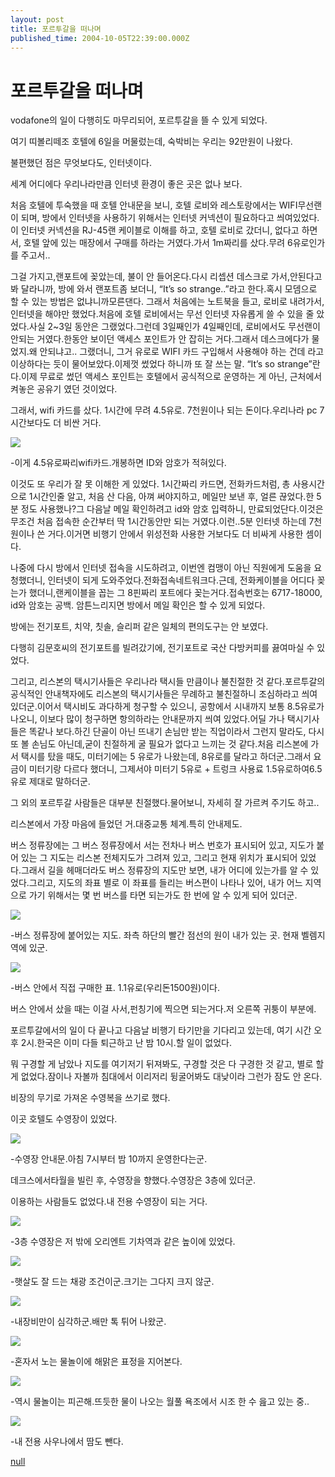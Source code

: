 ```yaml
---
layout: post
title: 포르투갈을 떠나며
published_time: 2004-10-05T22:39:00.000Z
---
```


# 포르투갈을 떠나며


vodafone의 일이 다행히도 마무리되어, 포르투갈을 뜰 수 있게 되었다.

여기 띠볼리떼조 호텔에 6일을 머물렀는데, 숙박비는 우리는 92만원이 나왔다.

불편했던 점은 무엇보다도, 인터넷이다.

세계 어디에다 우리나라만큼 인터넷 환경이 좋은 곳은 없나 보다.

처음 호텔에 투숙했을 때 호텔 안내문을 보니, 호텔 로비와 레스토랑에서는 WIFI무선랜이 되며, 방에서 인터넷을 사용하기 위해서는 인터넷 커넥션이 필요하다고 씌여있었다.이 인터넷 커넥션을 RJ-45랜 케이블로 이해를 하고, 호텔 로비로 갔더니, 없다고 하면서, 호텔 앞에 있는 매장에서 구매를 하라는 거였다.가서 1m짜리를 샀다.무려 6유로인가를 주고서..

그걸 가지고,랜포트에 꽂았는데, 불이 안 들어온다.다시 리셉션 데스크로 가서,안된다고 봐 달라니까, 방에 와서 랜포트좀 보더니, “It’s so strange..”라고 한다.혹시 모뎀으로 할 수 있는 방법은 없냐니까모른댄다. 그래서 처음에는 노트북을 들고, 로비로 내려가서, 인터넷을 해야만 했었다.처음에 호텔 로비에서는 무선 인터넷 자유롭게 쓸 수 있을 줄 았었다.사실 2~3일 동안은 그랬었다.그런데 3일째인가 4일째인데, 로비에서도 무선랜이안되는 거였다.한동안 보이던 액세스 포인트가 안 잡히는 거다.그래서 데스크에다가 물었지.왜 안되냐고.. 그랬더니, 그거 유로로 WIFI 카드 구입해서 사용해야 하는 건데 라고 이상하다는 듯이 물어보았다.이제껏 썼었다 하니까 또 잘 쓰는 말. “It’s so strange”란다.이제 무료로 썼던 액세스 포인트는 호텔에서 공식적으로 운영하는 게 아닌,
근처에서 켜놓은 공유기 였던 것이었다.

그래서, wifi 카드를 샀다. 1시간에 무려 4.5유로. 7천원이나 되는 돈이다.우리나라 pc 7시간보다도 더 비싼 거다.

![](../pds/200902/04/80/a0109780_498978f6c9694.jpg)

-이게 4.5유로짜리wifi카드.개봉하면 ID와 암호가 적혀있다.

이것도 또 우리가 잘 못 이해한 게 있었다. 1시간짜리 카드면, 전화카드처럼, 총 사용시간으로 1시간인줄 알고, 처음 산 다음, 아껴 써야지하고, 메일만 보낸 후, 얼른 끊었다.한 5분 정도 사용했나?그 다음날 메일 확인하려고 id와 암호 입력하니, 만료되었단다.이것은 무조건 처음 접속한 순간부터 딱 1시간동안만 되는 거였다.이런..5분 인터넷 하는데 7천원이나 쓴 거다.이거면 비행기 안에서 위성전화 사용한 거보다도 더 비싸게 사용한 셈이다.

나중에 다시 방에서 인터넷 접속을 시도하려고, 이번엔 컴맹이 아닌 직원에게 도움을 요청했더니, 인터넷이 되게 도와주었다.전화접속네트워크다.근데, 전화케이블을 어디다 꽂는가 했더니,랜케이블을 꼽는 그 8핀짜리 포트에다 꽂는거다.접속번호는 6717-18000, id와 암호는 공백. 암튼느리지면 방에서 메일 확인은 할 수 있게 되었다.

방에는 전기포트, 치약, 칫솔, 슬리퍼 같은 일체의 편의도구는 안 보였다.

다행히
김문호씨의 전기포트를 빌려갔기에, 전기포트로 국산 다방커피를 끓여마실 수 있었다.

그리고, 리스본의 택시기사들은 우리나라 택시들 만큼이나 불친절한 것 같다.포르투갈의 공식적인 안내책자에도 리스본의 택시기사들은 무례하고 불친절하니 조심하라고 씌여있더군.이어서 택시비도 과다하게 청구할 수 있으니, 공항에서 시내까지 보통 8.5유로가 나오니, 이보다 많이 청구하면 항의하라는 안내문까지 씌여 있었다.어딜 가나 택시기사들은 똑같나 보다.하긴 단골이 아닌 뜨내기 손님만 받는 직업이라서 그런지 말라도, 다시 또 볼 손님도 아닌데,굳이 친절하게 굴 필요가 없다고 느끼는 것 같다.처음 리스본에 가서 택시를 탔을 때도, 미터기에는 5 유로가 나왔는데, 8유로를 달라고 하더군.그래서 요금이 미터기랑 다르다 했더니, 그제서야 미터기 5유로 + 트렁크 사용료 1.5유로하여6.5 유로 제대로 말하더군.

그 외의 포르투갈 사람들은 대부분 친절했다.물어보니, 자세히 잘 가르켜 주기도 하고..

리스본에서 가장 마음에 들었던 거.대중교통 체계.특히 안내제도.

버스 정류장에는 그 버스 정류장에서 서는 전차나 버스 번호가 표시되어 있고, 지도가 붙어 있는 그 지도는 리스본 전체지도가 그려져 있고, 그리고 현재 위치가 표시되어 있었다.그래서 길을 헤매더라도 버스 정류장의 지도만 보면, 내가 어디에 있는가를 알 수 있었다.그리고, 지도의 좌표 별로 이 좌표를 들리는 버스편이 나타나 있어, 내가 어느 지역으로 가기 위해서는 몇 번 버스를 타면 되는가도 한 번에 알 수 있게 되어 있더군.

![](../pds/200902/04/80/a0109780_498978f6e289f.jpg)

-버스 정류장에 붙어있는 지도. 좌측 하단의 빨간 점선의 원이 내가 있는 곳. 현재 벨렘지역에 있군.

![](../pds/200902/04/80/a0109780_498978f6f2ae5.jpg)

-버스 안에서 직접 구매한 표. 1.1유로(우리돈1500원)이다.

버스 안에서 샀을 때는 이걸 사서,펀칭기에 찍으면 되는거다.저 오른쪽 귀퉁이 부분에.

포르투갈에서의 일이 다 끝나고 다음날 비행기 타기만을 기다리고 있는데, 여기 시간 오후 2시.한국은 이미 다들 퇴근하고 난 밤 10시.할 일이 없었다.

뭐 구경할 게 남았나 지도를 여기저기 뒤져봐도, 구경할 것은 다 구경한 것 같고, 별로 할 게 없었다.잠이나 자볼까 침대에서 이리저리 뒹굴어봐도 대낮이라 그런가 잠도 안 온다.

비장의 무기로 가져온 수영복을 쓰기로 했다.

이곳 호텔도 수영장이 있었다.

![](../pds/200902/04/80/a0109780_498978f71ad58.jpg)

-수영장 안내문.아침 7시부터 밤 10까지 운영한다는군.

데크스에서타월을 빌린 후, 수영장을 향했다.수영장은 3층에 있더군.

이용하는 사람들도 없었다.내 전용 수영장이 되는 거다.

![](../pds/200902/04/80/a0109780_498978f72c3c2.jpg)

-3층 수영장은 저 밖에 오리엔트 기차역과 같은 높이에 있었다.

![](../pds/200902/04/80/a0109780_498978f7431ee.jpg)

-햇살도 잘 드는 채광 조건이군.크기는 그다지 크지 않군.

![](../pds/200902/04/80/a0109780_498978f75e072.jpg)

-내장비만이 심각하군.배만 톡 튀어 나왔군.

![](../pds/200902/04/80/a0109780_498978f771258.jpg)

-혼자서 노는 물놀이에 해맑은 표정을 지어본다.

![](../pds/200902/04/80/a0109780_498978f78251c.jpg)

-역시 물놀이는 피곤해.뜨듯한 물이 나오는 월풀 욕조에서 시조 한 수 읊고 있는 중..

![](../pds/200902/04/80/a0109780_498978f79040b.jpg)

-내 전용 사우나에서 땀도 뺀다.

[null](../6166840.html#6166840_1)

